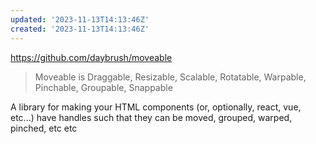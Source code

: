 ```yaml
---
updated: '2023-11-13T14:13:46Z'
created: '2023-11-13T14:13:46Z'
---
```

https://github.com/daybrush/moveable

> Moveable is Draggable, Resizable, Scalable, Rotatable, Warpable, Pinchable, Groupable, Snappable

A library for making your HTML components (or, optionally, react, vue, etc...) have handles such that they can be moved, grouped, warped, pinched, etc etc